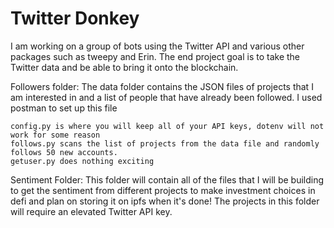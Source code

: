 
# Twitter Donkey

I am working on a group of bots using the Twitter API and various other packages such as tweepy and Erin. The end project goal is to take the Twitter data and be able to bring it onto the blockchain.


Followers folder:
    The data folder contains the JSON files of projects that I am interested in and a list of people that have already been followed. I used postman to set up this file

    config.py is where you will keep all of your API keys, dotenv will not work for some reason
    follows.py scans the list of projects from the data file and randomly follows 50 new accounts.
    getuser.py does nothing exciting
Sentiment Folder:
    This folder will contain all of the files that I will be building to get the sentiment from different projects to make investment choices in defi and plan on storing it on ipfs when it's done!
    The projects in this folder will require an elevated Twitter API key.
